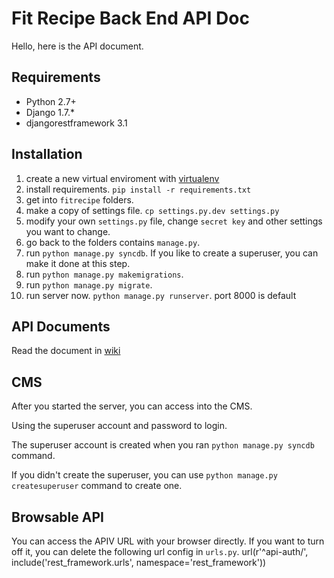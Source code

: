# Fit Recipe Back End API Doc

Hello, here is the API document.

## Requirements
- Python 2.7+
- Django 1.7.*
- djangorestframework 3.1

## Installation
1. create a new virtual enviroment with [virtualenv](https://github.com/pypa/virtualenv "virtualenv")
2. install requirements. `pip install -r requirements.txt`
2. get into `fitrecipe` folders.
2. make a copy of settings file. `cp settings.py.dev settings.py`
3. modify your own `settings.py` file, change `secret key` and other settings you want to change.
4. go back to the folders contains `manage.py`.
5. run `python manage.py syncdb`. If you like to create a superuser, you can make it done at this step.
6. run `python manage.py makemigrations`.
8. run `python manage.py migrate`.
9. run server now. `python manage.py runserver`. port 8000 is default

## API Documents
Read the document in [wiki](https://github.com/CrowleyZYF/fitRecipe/wiki/Back-End-API "wiki")

## CMS
After you started the server, you can access into the CMS.

Using the superuser account and password to login.

The superuser account is created when you ran `python manage.py syncdb` command.

If you didn't create the superuser, you can use `python manage.py createsuperuser` command to create one.

## Browsable API
You can access the APIV URL with your browser directly. If you want to turn off it, you can delete the following url config in `urls.py`. 
        url(r'^api-auth/', include('rest_framework.urls', namespace='rest_framework'))